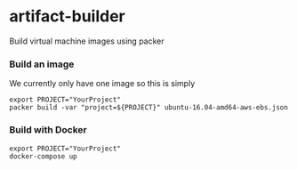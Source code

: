 # artifact-builder
Build virtual machine images using packer

### Build an image
We currently only have one image so this is simply
```
export PROJECT="YourProject"
packer build -var "project=${PROJECT}" ubuntu-16.04-amd64-aws-ebs.json
```

### Build with Docker
```
export PROJECT="YourProject"
docker-compose up
```
